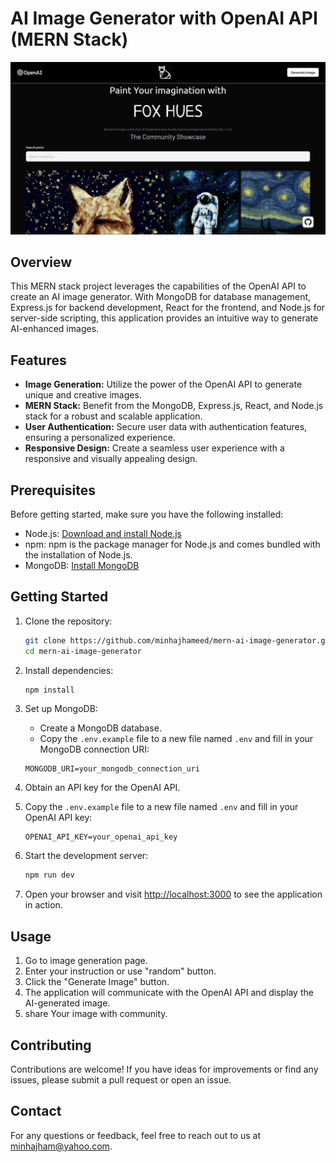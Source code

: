 # AI Image Generator with OpenAI API (MERN Stack)

![Website Screenshot](client/public/screen.png)

## Overview

This MERN stack project leverages the capabilities of the OpenAI API to create an AI image generator. With MongoDB for database management, Express.js for backend development, React for the frontend, and Node.js for server-side scripting, this application provides an intuitive way to generate AI-enhanced images.

## Features

- **Image Generation:** Utilize the power of the OpenAI API to generate unique and creative images.
- **MERN Stack:** Benefit from the MongoDB, Express.js, React, and Node.js stack for a robust and scalable application.
- **User Authentication:** Secure user data with authentication features, ensuring a personalized experience.
- **Responsive Design:** Create a seamless user experience with a responsive and visually appealing design.

## Prerequisites

Before getting started, make sure you have the following installed:

- Node.js: [Download and install Node.js](https://nodejs.org/)
- npm: npm is the package manager for Node.js and comes bundled with the installation of Node.js.
- MongoDB: [Install MongoDB](https://docs.mongodb.com/manual/installation/)

## Getting Started

1. Clone the repository:

    ```bash
    git clone https://github.com/minhajhameed/mern-ai-image-generator.git
    cd mern-ai-image-generator
    ```

2. Install dependencies:

    ```bash
    npm install
    ```

3. Set up MongoDB:
   
   - Create a MongoDB database.
   - Copy the `.env.example` file to a new file named `.env` and fill in your MongoDB connection URI:

    ```
    MONGODB_URI=your_mongodb_connection_uri
    ```

4. Obtain an API key for the OpenAI API.

5. Copy the `.env.example` file to a new file named `.env` and fill in your OpenAI API key:

    ```
    OPENAI_API_KEY=your_openai_api_key
    ```

6. Start the development server:

    ```bash
    npm run dev
    ```

7. Open your browser and visit [http://localhost:3000](http://localhost:3000) to see the application in action.

## Usage

1. Go to image generation page.
2. Enter your instruction or use "random" button.
3. Click the "Generate Image" button.
4. The application will communicate with the OpenAI API and display the AI-generated image.
5. share Your image with community.

## Contributing

Contributions are welcome! If you have ideas for improvements or find any issues, please submit a pull request or open an issue.

## Contact

For any questions or feedback, feel free to reach out to us at [minhajham@yahoo.com](mailto:minhajham@yahoo.com).